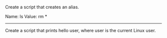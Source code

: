 Create a script that creates an alias.

Name: ls
Value: rm *
**********************************************************************************
Create a script that prints hello user, where user is the current Linux user.
